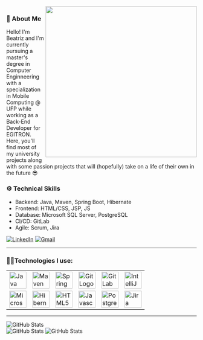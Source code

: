 <img src="https://github.com/beatrizleite/beatrizleite/assets/45816089/546a3ba3-3c04-44ef-b685-f6770bab7be1" min-width="400px" max-width="400px" width="400px" align="right" >

### 🚀 About Me<br>
Hello! I'm Beatriz and I'm currently pursuing a master's degree in Computer Enginneering with a specialization in Mobile Computing @ UFP while working as a Back-End Developer for EGITRON.
Here, you'll find most of my university projects along with some passion projects that will (hopefully) take on a life of their own in the future 😎

### ⚙️ Technical Skills<br>
  - Backend: Java, Maven, Spring Boot, Hibernate
  - Frontend: HTML/CSS, JSP, JS
  - Database: Microsoft SQL Server, PostgreSQL
  - CI/CD: GitLab
  - Agile: Scrum, Jira


<a href="https://www.linkedin.com/in/mariabeatrizleite/"><img src="https://img.shields.io/badge/LinkedIn-0077B5?style=for-the-badge&logo=linkedin&logoColor=white" alt="LinkedIn"></a>
<a href="mailto:beatriz.leite.professional@gmail.com"><img src="https://img.shields.io/badge/Gmail-D14836?style=for-the-badge&logo=gmail&logoColor=white" alt="Gmail"></a>

<hr/>

### 👩‍💻Technologies I use:
<table style="width:100%">
  <tr>
    <td><img src="https://cdn.jsdelivr.net/gh/devicons/devicon@latest/icons/java/java-original.svg" style="width: 45px;" title="Java" alt="Java Logo"/></td>
    <td><img src="https://cdn.jsdelivr.net/gh/devicons/devicon/icons/maven/maven-original.svg" style="width: 45px;" title="Maven" alt="Maven Logo"/></td>
    <td><img src="https://cdn.jsdelivr.net/gh/devicons/devicon/icons/spring/spring-original.svg" style="width: 45px;" title="Spring" alt="Spring Logo"/></td>
    <td><img src="https://cdn.jsdelivr.net/gh/devicons/devicon@latest/icons/git/git-original.svg" style="width: 45px;" title="Git" alt="Git Logo"/></td>
    <td><img src="https://cdn.jsdelivr.net/gh/devicons/devicon@latest/icons/gitlab/gitlab-original.svg" style="width: 45px;" title="GitLab" alt="GitLab Logo"/></td>
    <td><img src="https://cdn.jsdelivr.net/gh/devicons/devicon@latest/icons/intellij/intellij-original.svg" style="width: 45px;" title="IntelliJ" alt="IntelliJ Logo"/></td>
  </tr>
  <tr>
    <td><img src="https://cdn.jsdelivr.net/gh/devicons/devicon@latest/icons/microsoftsqlserver/microsoftsqlserver-original.svg" style="width: 45px;" title="Microsoft SQL Server" alt="Microsoft SQL Server Logo"/></td>
    <td><img src="https://cdn.jsdelivr.net/gh/devicons/devicon@latest/icons/hibernate/hibernate-original.svg" style="width: 45px;" title="Hibernate" alt="Hibernate Logo"/></td>
    <td><img src="https://cdn.jsdelivr.net/gh/devicons/devicon@latest/icons/html5/html5-original.svg" style="width: 45px;" title="HTML5" alt="HTML5 Logo"/></td>
    <td><img src="https://cdn.jsdelivr.net/gh/devicons/devicon@latest/icons/javascript/javascript-original.svg" style="width: 45px;" title="Javascript" alt="Javascript Logo"/></td>
    <td><img src="https://cdn.jsdelivr.net/gh/devicons/devicon@latest/icons/postgresql/postgresql-original.svg" style="width: 45px;" title="PostgreSQL" alt="PostgreSQL Logo"/></td>
    <td><img src="https://cdn.jsdelivr.net/gh/devicons/devicon@latest/icons/jira/jira-original.svg" style="width: 45px;" title="Jira" alt="Jira Logo"/></td>
  </tr>
</table>

<hr/>

<div>
  <img src="https://streak-stats.demolab.com?user=beatrizleite&theme=dark" alt="GitHub Stats" title="GitHub Stats">
</div>
<div>
  <img src="https://github-readme-stats.vercel.app/api?username=beatrizleite&show_icons=true&theme=dark&hide_title=true&hide=contribs&hide_rank=true" alt="GitHub Stats" title="GitHub Stats">
  <img src="https://github-readme-stats.vercel.app/api/top-langs/?username=beatrizleite&layout=compact&theme=dark&hide_progress=true" alt="GitHub Stats" title="GitHub Stats">
</div>
